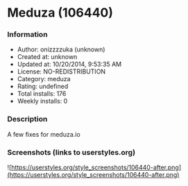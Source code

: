 # Meduza (106440)

### Information
- Author: onizzzzuka (unknown)
- Created at: unknown
- Updated at: 10/20/2014, 9:53:35 AM
- License: NO-REDISTRIBUTION
- Category: meduza
- Rating: undefined
- Total installs: 176
- Weekly installs: 0


### Description
A few fixes for meduza.io


### Screenshots (links to userstyles.org)
![https://userstyles.org/style_screenshots/106440-after.png](https://userstyles.org/style_screenshots/106440-after.png)


